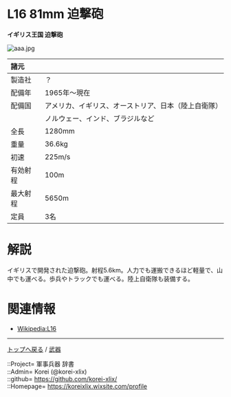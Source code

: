 # L16 81mm 迫撃砲
**イギリス王国 迫撃砲**

![aaa.jpg](https://bn02pap001files.storage.live.com/y4mvZvgZGFaQ3mfJO90W3s7bEQBUTq5kvuU-9ygZsaAsaaTV5uPFrcFnBFqlv9cxLKlnR6Fw2XVJEq7UNouZUd4qtAhvpeDSsqGrA53RFKF6nlrYQQ3I1uC5331lNYOoGbzq6cqDPvax2obmbEg5eOQPVV2YTqb1I90vGmszSF9sKZFxuqG_Fp3KaVw1gnJEQic?width=640&height=776&cropmode=none)  
  


|諸元  |  |
|:--|:--|
|製造社  |？  |
|配備年  |1965年～現在  |
|配備国  |アメリカ、イギリス、オーストリア、日本（陸上自衛隊）  |
|        |ノルウェー、インド、ブラジルなど  |
|全長    |1280mm  |
|重量    |36.6kg  |
|初速    |225m/s  |
|有効射程  |100m  |
|最大射程  |5650m  |
|定員    |3名  |


# 解説
イギリスで開発された迫撃砲。射程5.6km。人力でも運搬できるほど軽量で、山中でも運べる。歩兵やトラックでも運べる。陸上自衛隊も装備する。  


# 関連情報
* [Wikipedia:L16](https://ja.wikipedia.org/wiki/L16_81mm_%E8%BF%AB%E6%92%83%E7%A0%B2)


***
[トップへ戻る](/readme.md) / [武器](/wepon/readme.md)  
  
::Project= 軍事兵器 辞書  
::Admin= Korei (@korei-xlix)  
::github= https://github.com/korei-xlix/  
::Homepage= https://koreixlix.wixsite.com/profile  
